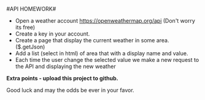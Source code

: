 #API HOMEWORK#
- Open a weather account https://openweathermap.org/api (Don't worry its free)
- Create a key in your account.
- Create a page that display the current weather in some area. ($.getJson)
- Add a list (select in html) of area that with a display name and value.
- Each time the user change the selected value we make a new request to the API and displaying the new weather

**Extra points - upload this project to github.**

Good luck and may the odds be ever in your favor.